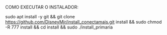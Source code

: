 COMO EXECUTAR O INSTALADOR:



sudo apt install -y git && git clone https://github.com/DisneyMjr/install_conectamais.git install && sudo chmod -R 777 install && cd install && sudo ./install_primaria
